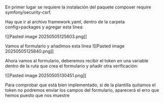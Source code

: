 En primer lugar se requiere la instalación del paquete composer require symfony/security-csrf.

Hay que ir al archivo framework.yaml, dentro de la carpeta config>packages y agregar esta linea:

![[Pasted image 20250505125603.png]]

Vamos al formulario y añadimos esta línea 
![[Pasted image 20250505125840.png]]

Ahora vamos al formulario, deberemos recibir el token en una variable dentro de la ruta que crea el formulario y añadir otra verificación: 

![[Pasted image 20250505130451.png]]

Para comprobar que está bien implementado, si de la plantilla quitamos el token no podremos enviar los campos del formulario, aparecerá el erro que hemos puesto que nos muestre




